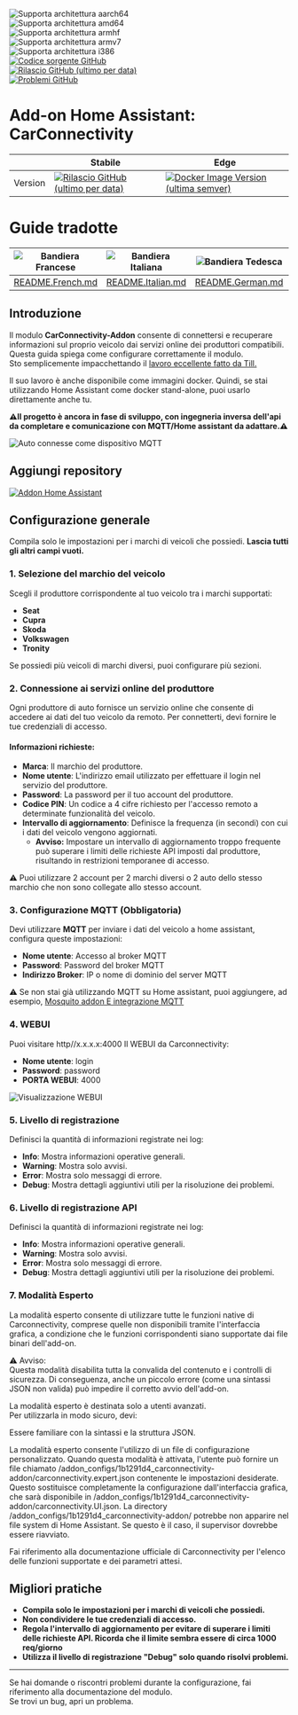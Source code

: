 ![Supporta architettura aarch64][aarch64-shield]  
![Supporta architettura amd64][amd64-shield]  
![Supporta architettura armhf][armhf-shield]  
![Supporta architettura armv7][armv7-shield]  
![Supporta architettura i386][i386-shield]  
[![Codice sorgente GitHub](https://img.shields.io/badge/Source-GitHub-green)](https://github.com/Pulpyyyy/carconnectivity-addon/)  
[![Rilascio GitHub (ultimo per data)](https://img.shields.io/github/v/release/Pulpyyyy/carconnectivity-addon)](https://github.com/Pulpyyyy/carconnectivity-addon/releases/latest)  
[![Problemi GitHub](https://img.shields.io/github/issues/Pulpyyyy/carconnectivity-addon)](https://github.com/Pulpyyyy/carconnectivity-addon/issues)  

[aarch64-shield]: https://img.shields.io/badge/aarch64-yes-green.svg  
[amd64-shield]: https://img.shields.io/badge/amd64-yes-green.svg  
[armhf-shield]: https://img.shields.io/badge/armhf-yes-green.svg  
[armv7-shield]: https://img.shields.io/badge/armv7-yes-green.svg  
[i386-shield]: https://img.shields.io/badge/i386-yes-green.svg  

# Add-on Home Assistant: CarConnectivity  

|         | Stabile                                                                                                                         | Edge                                                                                                                                         |  
| ------- | ------------------------------------------------------------------------------------------------------------------------------ | -------------------------------------------------------------------------------------------------------------------------------------------- |  
| Version | [![Rilascio GitHub (ultimo per data)](https://img.shields.io/docker/v/pulpyyyy/carconnectivity-addon-amd64?&sort=date&label=&style=for-the-badge)](https://github.com/pulpyyyy/carconnectivity-addon/releases) | [![Docker Image Version (ultima semver)](https://img.shields.io/docker/v/pulpyyyy/carconnectivity-addon-edge-amd64?&sort=date&label=&style=for-the-badge)](https://github.com/Pulpyyyy/carconnectivity-addon/blob/main/carconnectivity-addon-edge/CHANGELOG.md) |  

# Guide tradotte  

| ![Bandiera Francese](https://upload.wikimedia.org/wikipedia/commons/thumb/c/c3/Flag_of_France.svg/1280px-Flag_of_France.svg.png) | ![Bandiera Italiana](https://upload.wikimedia.org/wikipedia/commons/thumb/0/03/Flag_of_Italy.svg/1280px-Flag_of_Italy.svg.png) | ![Bandiera Tedesca](https://upload.wikimedia.org/wikipedia/commons/thumb/b/ba/Flag_of_Germany.svg/1280px-Flag_of_Germany.svg.png) | ![Bandiera Spagnola](https://upload.wikimedia.org/wikipedia/commons/thumb/9/9a/Flag_of_Spain.svg/1280px-Flag_of_Spain.svg.png) | ![Bandiera Polacca](https://upload.wikimedia.org/wikipedia/commons/thumb/1/12/Flag_of_Poland.svg/1280px-Flag_of_Poland.svg.png) | ![Bandiera Portoghese](https://upload.wikimedia.org/wikipedia/commons/thumb/5/5c/Flag_of_Portugal.svg/1280px-Flag_of_Portugal.svg.png) |  
|---------|-----------|-----------|-----------|-----------|-----------|  
| [README.French.md](https://github.com/Pulpyyyy/carconnectivity-addon/blob/main/README.French.md) | [README.Italian.md](https://github.com/Pulpyyyy/carconnectivity-addon/blob/main/README.Italian.md) | [README.German.md](https://github.com/Pulpyyyy/carconnectivity-addon/blob/main/README.German.md) | [README.Spanish.md](https://github.com/Pulpyyyy/carconnectivity-addon/blob/main/README.Spanish.md) | [README.Polish.md](https://github.com/Pulpyyyy/carconnectivity-addon/blob/main/README.Polish.md) | [README.Portuguese.md](https://github.com/Pulpyyyy/carconnectivity-addon/blob/main/README.Portuguese.md) |  

## Introduzione  

Il modulo **CarConnectivity-Addon** consente di connettersi e recuperare informazioni sul proprio veicolo dai servizi online dei produttori compatibili. Questa guida spiega come configurare correttamente il modulo.  
Sto semplicemente impacchettando il [lavoro eccellente fatto da Till.](https://github.com/tillsteinbach/CarConnectivity)  

Il suo lavoro è anche disponibile come immagini docker. Quindi, se stai utilizzando Home Assistant come docker stand-alone, puoi usarlo direttamente anche tu.  

**⚠️Il progetto è ancora in fase di sviluppo, con ingegneria inversa dell'api da completare e comunicazione con MQTT/Home assistant da adattare.⚠️**  

![Auto connesse come dispositivo MQTT](https://raw.githubusercontent.com/Pulpyyyy/carconnectivity-addon/refs/heads/main/img/mqtt_device.png)  

## Aggiungi repository  

[![Addon Home Assistant](https://raw.githubusercontent.com/Pulpyyyy/carconnectivity-addon/refs/heads/main/.github/img/addon-ha.svg)](https://my.home-assistant.io/redirect/supervisor_add_addon_repository/?repository_url=https%3A%2F%2Fgithub.com%2FPulpyyyy%2Fcarconnectivity-addon)  

## Configurazione generale  

Compila solo le impostazioni per i marchi di veicoli che possiedi. **Lascia tutti gli altri campi vuoti.**  

### 1. Selezione del marchio del veicolo  
Scegli il produttore corrispondente al tuo veicolo tra i marchi supportati:  
- **Seat**  
- **Cupra**  
- **Skoda**  
- **Volkswagen**  
- **Tronity**  

Se possiedi più veicoli di marchi diversi, puoi configurare più sezioni.  

### 2. Connessione ai servizi online del produttore  
Ogni produttore di auto fornisce un servizio online che consente di accedere ai dati del tuo veicolo da remoto. Per connetterti, devi fornire le tue credenziali di accesso.  

#### Informazioni richieste:  
- **Marca**: Il marchio del produttore.  
- **Nome utente**: L'indirizzo email utilizzato per effettuare il login nel servizio del produttore.  
- **Password**: La password per il tuo account del produttore.  
- **Codice PIN**: Un codice a 4 cifre richiesto per l'accesso remoto a determinate funzionalità del veicolo.  
- **Intervallo di aggiornamento**: Definisce la frequenza (in secondi) con cui i dati del veicolo vengono aggiornati.  
  - **Avviso:** Impostare un intervallo di aggiornamento troppo frequente può superare i limiti delle richieste API imposti dal produttore, risultando in restrizioni temporanee di accesso.  

⚠️ Puoi utilizzare 2 account per 2 marchi diversi o 2 auto dello stesso marchio che non sono collegate allo stesso account.  

### 3. Configurazione MQTT (Obbligatoria)  
Devi utilizzare **MQTT** per inviare i dati del veicolo a home assistant, configura queste impostazioni:  
- **Nome utente**: Accesso al broker MQTT  
- **Password**: Password del broker MQTT  
- **Indirizzo Broker**: IP o nome di dominio del server MQTT  

⚠️ Se non stai già utilizzando MQTT su Home assistant, puoi aggiungere, ad esempio, [Mosquito addon E integrazione MQTT](https://www.home-assistant.io/integrations/mqtt)  

### 4. WEBUI  
Puoi visitare http//x.x.x.x:4000 Il WEBUI da Carconnectivity:  
- **Nome utente**: login  
- **Password**: password  
- **PORTA WEBUI**: 4000  

![Visualizzazione WEBUI](https://raw.githubusercontent.com/Pulpyyyy/carconnectivity-addon/refs/heads/main/img/webui_view.jpeg)  

### 5. Livello di registrazione  
Definisci la quantità di informazioni registrate nei log:  
- **Info**: Mostra informazioni operative generali.  
- **Warning**: Mostra solo avvisi.  
- **Error**: Mostra solo messaggi di errore.  
- **Debug**: Mostra dettagli aggiuntivi utili per la risoluzione dei problemi.  

### 6. Livello di registrazione API  
Definisci la quantità di informazioni registrate nei log:  
- **Info**: Mostra informazioni operative generali.  
- **Warning**: Mostra solo avvisi.  
- **Error**: Mostra solo messaggi di errore.  
- **Debug**: Mostra dettagli aggiuntivi utili per la risoluzione dei problemi.  

### 7. Modalità Esperto  
La modalità esperto consente di utilizzare tutte le funzioni native di Carconnectivity, comprese quelle non disponibili tramite l'interfaccia grafica, a condizione che le funzioni corrispondenti siano supportate dai file binari dell'add-on.  

⚠️ Avviso:  
Questa modalità disabilita tutta la convalida del contenuto e i controlli di sicurezza. Di conseguenza, anche un piccolo errore (come una sintassi JSON non valida) può impedire il corretto avvio dell'add-on.  

La modalità esperto è destinata solo a utenti avanzati.  
Per utilizzarla in modo sicuro, devi:  

Essere familiare con la sintassi e la struttura JSON.  

La modalità esperto consente l'utilizzo di un file di configurazione personalizzato. Quando questa modalità è attivata, l'utente può fornire un file chiamato /addon_configs/1b1291d4_carconnectivity-addon/carconnectivity.expert.json contenente le impostazioni desiderate. Questo sostituisce completamente la configurazione dall'interfaccia grafica, che sarà disponibile in /addon_configs/1b1291d4_carconnectivity-addon/carconnectivity.UI.json. La directory /addon_configs/1b1291d4_carconnectivity-addon/ potrebbe non apparire nel file system di Home Assistant. Se questo è il caso, il supervisor dovrebbe essere riavviato.  

Fai riferimento alla documentazione ufficiale di Carconnectivity per l'elenco delle funzioni supportate e dei parametri attesi.  

## Migliori pratiche  
- **Compila solo le impostazioni per i marchi di veicoli che possiedi.**  
- **Non condividere le tue credenziali di accesso.**  
- **Regola l'intervallo di aggiornamento per evitare di superare i limiti delle richieste API. Ricorda che il limite sembra essere di circa 1000 req/giorno**  
- **Utilizza il livello di registrazione "Debug" solo quando risolvi problemi.**  

---  

Se hai domande o riscontri problemi durante la configurazione, fai riferimento alla documentazione del modulo.  
Se trovi un bug, apri un problema.